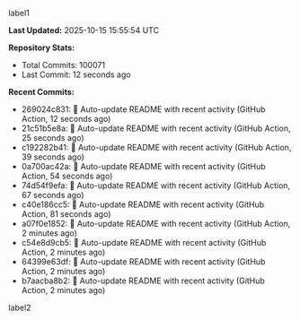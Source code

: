 
label1 
<!-- ACTIVITY_START -->
**Last Updated:** 2025-10-15 15:55:54 UTC

**Repository Stats:**
- Total Commits: 100071
- Last Commit: 12 seconds ago

**Recent Commits:**
- 269024c831: 🤖 Auto-update README with recent activity (GitHub Action, 12 seconds ago)
- 21c51b5e8a: 🤖 Auto-update README with recent activity (GitHub Action, 25 seconds ago)
- c192282b41: 🤖 Auto-update README with recent activity (GitHub Action, 39 seconds ago)
- 0a700ac42a: 🤖 Auto-update README with recent activity (GitHub Action, 54 seconds ago)
- 74d54f9efa: 🤖 Auto-update README with recent activity (GitHub Action, 67 seconds ago)
- c40e186cc5: 🤖 Auto-update README with recent activity (GitHub Action, 81 seconds ago)
- a07f0e1852: 🤖 Auto-update README with recent activity (GitHub Action, 2 minutes ago)
- c54e8d9cb5: 🤖 Auto-update README with recent activity (GitHub Action, 2 minutes ago)
- 64399e63df: 🤖 Auto-update README with recent activity (GitHub Action, 2 minutes ago)
- b7aacba8b2: 🤖 Auto-update README with recent activity (GitHub Action, 2 minutes ago)
<!-- ACTIVITY_END -->

label2
